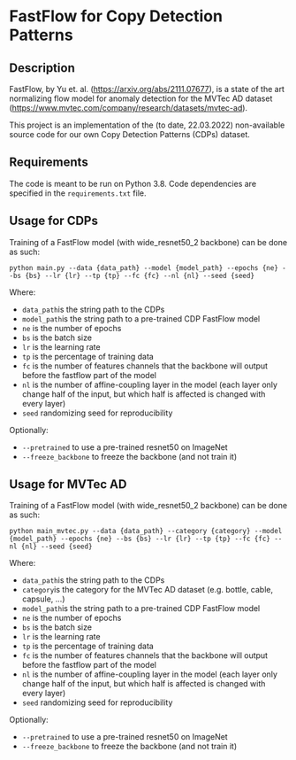 # FastFlow for Copy Detection Patterns

## Description
FastFlow, by Yu et. al. (https://arxiv.org/abs/2111.07677), is a state of the art normalizing flow model for anomaly detection for the MVTec AD dataset (https://www.mvtec.com/company/research/datasets/mvtec-ad).

This project is an implementation of the (to date, 22.03.2022) non-available source code for our own Copy Detection Patterns (CDPs) dataset.

## Requirements
The code is meant to be run on Python 3.8. Code dependencies are specified in the `requirements.txt` file.

## Usage for CDPs
Training of a FastFlow model (with wide_resnet50_2 backbone) can be done as such:

`python main.py --data {data_path} --model {model_path} --epochs {ne} --bs {bs} --lr {lr} --tp {tp} --fc {fc} --nl {nl} --seed {seed}`

Where:
 - `data_path`is the string path to the CDPs
 - `model_path`is the string path to a pre-trained CDP FastFlow model
 - `ne` is the number of epochs
 - `bs` is the batch size
 - `lr` is the learning rate
 - `tp` is the percentage of training data
 - `fc` is the number of features channels that the backbone will output before the fastflow part of the model
 - `nl` is the number of affine-coupling layer in the model (each layer only change half of the input, but which half is affected is changed with every layer)
 - `seed` randomizing seed for reproducibility

Optionally:
 - ```--pretrained``` to use a pre-trained resnet50 on ImageNet
 - ```--freeze_backbone``` to freeze the backbone (and not train it)

## Usage for MVTec AD
Training of a FastFlow model (with wide_resnet50_2 backbone) can be done as such:

`python main_mvtec.py --data {data_path} --category {category} --model {model_path} --epochs {ne} --bs {bs} --lr {lr} --tp {tp} --fc {fc} --nl {nl} --seed {seed}`

Where:
 - `data_path`is the string path to the CDPs
 - `category`is the category for the MVTec AD dataset (e.g. bottle, cable, capsule, ...)
 - `model_path`is the string path to a pre-trained CDP FastFlow model
 - `ne` is the number of epochs
 - `bs` is the batch size
 - `lr` is the learning rate
 - `tp` is the percentage of training data
 - `fc` is the number of features channels that the backbone will output before the fastflow part of the model
 - `nl` is the number of affine-coupling layer in the model (each layer only change half of the input, but which half is affected is changed with every layer)
 - `seed` randomizing seed for reproducibility

Optionally:
 - ```--pretrained``` to use a pre-trained resnet50 on ImageNet
 - ```--freeze_backbone``` to freeze the backbone (and not train it)
